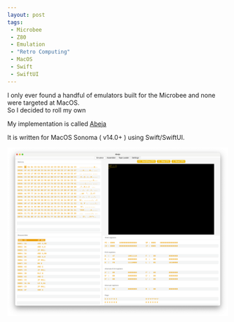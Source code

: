 ```yaml
---
layout: post
tags:
 - Microbee
 - Z80
 - Emulation
 - "Retro Computing"
 - MacOS
 - Swift
 - SwiftUI
---
```


I only ever found a handful of emulators built for the Microbee and none were targeted at MacOS.  
So I decided to roll my own

My implementation is called [Abeja](https://github.com/fatherdougalmaguire/Abeja "Abeja GitHub repository")

It is written for MacOS Sonoma ( v14.0+ ) using Swift/SwiftUI.

![Abeja](/assets/images/abeja-0.195.png)


 